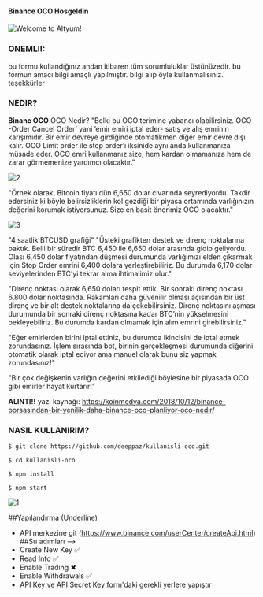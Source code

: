 
#### Binance OCO Hosgeldin
![Welcome to Altyum!](http://i64.tinypic.com/2web9ec.pn)

### **ONEMLI!:**

bu formu kullandığınız andan itibaren tüm sorumluluklar üstünüzedir. bu formun amacı bilgi amaçlı yapılmıştır. bilgi alıp öyle kullanmalısınız. teşekkürler

### NEDIR?

**Binanc OCO** OCO Nedir?
"Belki bu OCO terimine yabancı olabilirsiniz. OCO -Order Cancel Order’ yani ’emir emiri iptal eder- satış ve alış emrinin karışımıdır. Bir emir devreye girdiğinde otomatikmen diğer emir devre dışı kalır. OCO Limit order ile stop order’ı iksinide aynı anda kullanmanıza müsade eder. OCO emri kullanmanız size, hem kardan olmamanıza hem de zarar görmemenize yardımcı olacaktır."

![2](https://koinmedya.com/wp-content/uploads/2018/10/Trade-Inside-Bars-with-OCO-Orders_body_Picture_2.png)

"Örnek olarak, Bitcoin fiyatı dün 6,650 dolar civarında seyrediyordu. Takdir edersiniz ki böyle belirsizliklerin kol gezdiği bir piyasa ortamında varlığınızın değerini korumak istiyorsunuz. Size en basit önerimiz OCO olacaktır."

![3](https://www.tradingview.com/x/AYd4AUC1/)

"4 saatlik BTCUSD grafiği"
"Üsteki grafikten destek ve direnç noktalarına baktık. Belli bir süredir BTC 6,450 ile 6,650 dolar arasında gidip geliyordu. Olası 6,450 dolar fiyatından düşmesi durumunda varlığımızı elden çıkarmak için Stop Order emrini 6,400 dolara yerleştirebiliriz. Bu durumda 6,170 dolar seviyelerinden BTC’yi tekrar alma ihtimalimiz olur."

"Direnç noktası olarak 6,650 doları tespit ettik. Bir sonraki direnç noktası 6,800 dolar noktasında. Rakamları daha güvenilir olması açısından bir üst direnç ve bir alt destek noktalarına da çekebilirsiniz. Direnç noktasını aşması durumunda bir sonraki direnç noktasına kadar BTC’nin yükselmesini bekleyebiliriz. Bu durumda kardan olmamak için alım emrini girebilirsiniz."

"Eğer emirlerden birini iptal ettiniz, bu durumda ikincisini de iptal etmek zorundasınız. İşlem sırasında bot, birinin gerçekleşmesi durumunda diğerini otomatik olarak iptal ediyor ama manuel olarak bunu siz yapmak zorundasınız!"

"Bir çok değişkenin varlığın değerini etkilediği böylesine bir piyasada OCO gibi emirler hayat kurtarır!"

**ALINTI!!** yazı kaynağı: https://koinmedya.com/2018/10/12/binance-borsasindan-bir-yenilik-daha-binance-oco-planliyor-oco-nedir/

### NASIL KULLANIRIM?


`$ git clone https://github.com/deeppaz/kullanisli-oco.git`

`$ cd kullanisli-oco`

`$ npm install`

`$ npm start`


![1](http://i67.tinypic.com/ib9ug0.png)


##Yapılandırma (Underline)

- API merkezine git (https://www.binance.com/userCenter/createApi.html)
##Su adımları -->
- Create New Key ✅ 
- Read Info ✅ 
- Enable Trading ✖ 
- Enable Withdrawals ✅
- API Key ve API Secret Key form'daki gerekli yerlere yapıştır



